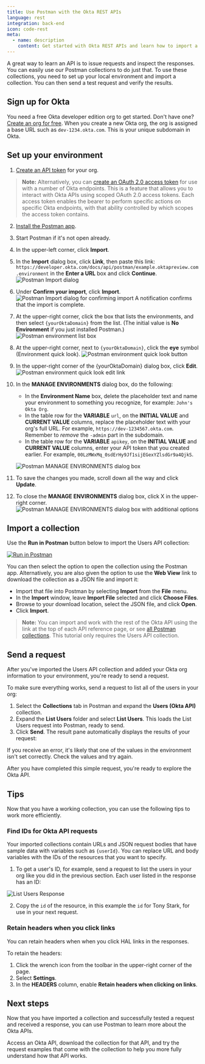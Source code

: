 ```yaml
---
title: Use Postman with the Okta REST APIs
language: rest
integration: back-end
icon: code-rest
meta:
  - name: description
    content: Get started with Okta REST APIs and learn how to import a collection and send requests in Postman.
---
```


A great way to learn an API is to issue requests and inspect the responses. You can easily use our Postman collections to do just that. To use these collections, you need to set up your local environment and import a collection. You can then send a test request and verify the results.

## Sign up for Okta

You need a free Okta developer edition org to get started. Don't have one? [Create an org for free](https://developer.okta.com/signup). When you create a new Okta org, the org is assigned a base URL such as `dev-1234.okta.com`. This is your unique subdomain in Okta.

## Set up your environment

1. [Create an API token](/docs/guides/create-an-api-token/) for your org.

  > **Note:** Alternatively, you can [create an OAuth 2.0 access token](/docs/guides/implement-oauth-for-okta/) for use with a number of Okta endpoints. This is a feature that allows you to interact with Okta APIs using scoped OAuth 2.0 access tokens. Each access token enables the bearer to perform specific actions on specific Okta endpoints, with that ability controlled by which scopes the access token contains.

2. [Install the Postman app](https://www.getpostman.com/apps).
3. Start Postman if it's not open already.
4. In the upper-left corner, click **Import**.
5. In the **Import** dialog box, click **Link**, then paste this link: `https://developer.okta.com/docs/api/postman/example.oktapreview.com.environment` in the **Enter a URL** box and click **Continue**.
![Postman Import dialog](/img/postman_import_dialog.png "Displays an arrow pointing to the Link tab in the Import dialog box")
6. Under **Confirm your import**, click **Import**. ![Postman Import dialog for confirming import](/img/postman_import_dialog_confirm.png "Displays an arrow pointing to the Import button in the lower-right corner of the Import dialog box")
A notification confirms that the import is complete.
7. At the upper-right corner, click the box that lists the environments, and then select `{yourOktaDomain}` from the list. (The initial value is **No Environment** if you just installed Postman.) ![Postman environment list box](/img/postman_environment_list.png "Displays an arrow pointing to the box in the upper-right corner of the window that contains environments for use with Postman")
8. At the upper-right corner, next to `{yourOktaDomain}`, click the **eye** symbol (Environment quick look). ![Postman environment quick look button](/img/postman_environment_quick_look.png "Displays an arrow pointing to the eye button in the upper-right corner of the Postman window")
9. In the upper-right corner of the {yourOktaDomain} dialog box, click **Edit**. 
![Postman environment quick look edit link](/img/postman_environment_quick_look_edit.png "Displays an arrow pointing to the edit link in the top-right corner of the {yourOktaDomain} dialog box")
10. In the **MANAGE ENVIRONMENTS** dialog box, do the following:
    * In the **Environment Name** box, delete the placeholder text and name your environment to something you recognize, for example: `John's Okta Org`.
    * In the table row for the **VARIABLE** `url`, on the **INITIAL VALUE** and **CURRENT VALUE** columns, replace the placeholder text with your org's full URL. For example, `https://dev-1234567.okta.com`. Remember to _remove_ the `-admin` part in the subdomain.
    * In the table row for the **VARIABLE** `apikey`, on the **INITIAL VALUE** and **CURRENT VALUE** columns, enter your API token that you created earlier. For example, `00LzMWxMq_0sdErHy9Jf1sijEGexYZlsdGr9a4QjkS`.

    ![Postman MANAGE ENVIRONMENTS dialog box](/img/postman_manage_environments_dialog.png "Displays arrows that points to the Environment Name box and the url and apikey variables in the MANAGE ENVIRONMENTS dialog box")
11. To save the changes you made, scroll down all the way and click **Update**.
12. To close the **MANAGE ENVIRONMENTS** dialog box, click X in the upper-right corner.
![Postman MANAGE ENVIRONMENTS dialog box with additional options](/img/postman_closing_manage_environments_dialog.png "Displays an arrow pointing to the close button in the upper-right corner of the MANAGE ENVIRONMENTS dialog box")

<DomainAdminWarning />

## Import a collection

Use the **Run in Postman** button below to import the Users API collection:

[![Run in Postman](https://run.pstmn.io/button.svg)](https://app.getpostman.com/run-collection/1755573c5cf5fbf7968b)

You can then select the option to open the collection using the Postman app. Alternatively, you are also given the option to use the **Web View** link to download the collection as a JSON file and import it:

* Import that file into Postman by selecting **Import** from the **File** menu.
* In the **Import** window, leave **Import File** selected and click **Choose Files**.
* Browse to your download location, select the JSON file, and click **Open**.
* Click **Import**.

> **Note:** You can import and work with the rest of the Okta API using the link at the top of each API reference page,
or see [all Postman collections](/docs/reference/postman-collections/). This tutorial only requires the Users API collection.

## Send a request

After you've imported the Users API collection and added your Okta org information to your environment, you're ready to send a request.

To make sure everything works, send a request to list all of the users in your org:

1. Select the **Collections** tab in Postman and expand the **Users (Okta API)** collection.
1. Expand the **List Users** folder and select **List Users**. This loads the List Users request into Postman, ready to send.
1. Click **Send**. The result pane automatically displays the results of your request:

If you receive an error, it's likely that one of the values in the environment isn't set correctly. Check the values and try again.

After you have completed this simple request, you're ready to explore the Okta API.

## Tips

Now that you have a working collection, you can use the following tips to work more efficiently.

### Find IDs for Okta API requests

Your imported collections contain URLs and JSON request bodies that have sample data with variables such as `{userId}`. You can replace URL and body variables with the IDs of the resources that you want to specify.

1. To get a user's ID, for example, send a request to list the users in your org like you did in the previous section. Each user listed in the response has an ID:

  ![List Users Response](/img/postman_response2.png "Response example for a GET users request that highlights the ID in the response")

2. Copy the `id` of the resource, in this example the `id` for Tony Stark, for use in your next request.

### Retain headers when you click links

You can retain headers when when you click HAL links in the responses.

To retain the headers:

1. Click the wrench icon from the toolbar in the upper-right corner of the page.
1. Select **Settings**.
1. In the **HEADERS** column, enable **Retain headers when clicking on links**.

## Next steps

Now that you have imported a collection and successfully tested a request and received a response, you can use Postman to learn more about the Okta APIs.

Access an Okta API, download the collection for that API, and try the request examples that come with the collection to help you more fully understand how that API works.

